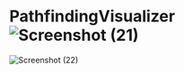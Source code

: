 # PathfindingVisualizer![Screenshot (21)](https://user-images.githubusercontent.com/84705311/158762610-dc0f246c-85b2-4a8f-b964-d3219b30a39f.png)
![Screenshot (22)](https://user-images.githubusercontent.com/84705311/158762621-1b498857-16d6-45ce-86c7-6d7f0b1c71f1.png)
